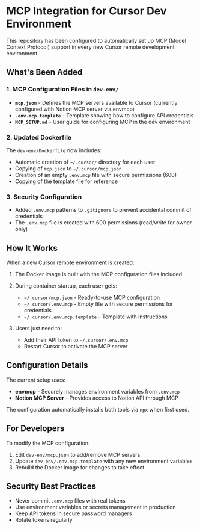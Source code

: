 # MCP Integration for Cursor Dev Environment

This repository has been configured to automatically set up MCP (Model Context Protocol) support in every new Cursor remote development environment.

## What's Been Added

### 1. MCP Configuration Files in `dev-env/`
- **`mcp.json`** - Defines the MCP servers available to Cursor (currently configured with Notion MCP server via envmcp)
- **`.env.mcp.template`** - Template showing how to configure API credentials
- **`MCP_SETUP.md`** - User guide for configuring MCP in the dev environment

### 2. Updated Dockerfile
The `dev-env/Dockerfile` now includes:
- Automatic creation of `~/.cursor/` directory for each user
- Copying of `mcp.json` to `~/.cursor/mcp.json`
- Creation of an empty `.env.mcp` file with secure permissions (600)
- Copying of the template file for reference

### 3. Security Configuration
- Added `.env.mcp` patterns to `.gitignore` to prevent accidental commit of credentials
- The `.env.mcp` file is created with 600 permissions (read/write for owner only)

## How It Works

When a new Cursor remote environment is created:

1. The Docker image is built with the MCP configuration files included
2. During container startup, each user gets:
   - `~/.cursor/mcp.json` - Ready-to-use MCP configuration
   - `~/.cursor/.env.mcp` - Empty file with secure permissions for credentials
   - `~/.cursor/.env.mcp.template` - Template with instructions

3. Users just need to:
   - Add their API token to `~/.cursor/.env.mcp`
   - Restart Cursor to activate the MCP server

## Configuration Details

The current setup uses:
- **envmcp** - Securely manages environment variables from `.env.mcp`
- **Notion MCP Server** - Provides access to Notion API through MCP

The configuration automatically installs both tools via `npx` when first used.

## For Developers

To modify the MCP configuration:
1. Edit `dev-env/mcp.json` to add/remove MCP servers
2. Update `dev-env/.env.mcp.template` with any new environment variables
3. Rebuild the Docker image for changes to take effect

## Security Best Practices

- Never commit `.env.mcp` files with real tokens
- Use environment variables or secrets management in production
- Keep API tokens in secure password managers
- Rotate tokens regularly